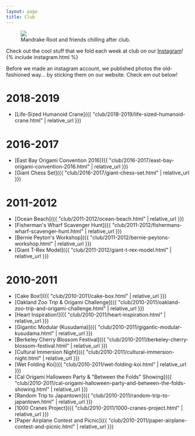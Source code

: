 ```yaml
---
layout: page
title: Club
---
```

<figure>
<img src="{{ "assets/img/club/mandrake_root_photo.png" | relative_url }}">
<figcaption class="center-text"> Mandrake Root and friends chilling after club. </figcaption>
</figure>

Check out the cool stuff that we fold each week at club on our [Instagram](https://www.instagram.com/calorigami/)!
{% include instagram.html %}

Before we made an instagram account, we published photos the old-fashioned way... by sticking them on our website. 
Check em out below!

# 2018-2019
- [Life-Sized Humanoid Crane]({{ "club/2018-2019/life-sized-humanoid-crane.html" | relative_url }})

# 2016-2017
- [East Bay Origami Convention 2016]({{ "club/2016-2017/east-bay-origami-convention-2016.html" | relative_url }})
- [Giant Chess Set]({{ "club/2016-2017/giant-chess-set.html" | relative_url }})

# 2011-2012
- [Ocean Beach]({{ "club/2011-2012/ocean-beach.html" | relative_url }})
- [Fisherman's Wharf Scavenger Hunt]({{ "club/2011-2012/fishermans-wharf-scavenger-hunt.html" | relative_url }})
- [Bernie Peyton's Workshop]({{ "club/2011-2012/bernie-peytons-workshop.html" | relative_url }})
- [Giant T-Rex Model]({{ "club/2011-2012/giant-t-rex-model.html" | relative_url }})

# 2010-2011
- [Cake Box!]({{ "club/2010-2011/cake-box.html" | relative_url }})
- [Oakland Zoo Trip & Origami Challenge]({{ "club/2010-2011/oakland-zoo-trip-and-origami-challenge.html" | relative_url }})
- [Heart Inspiration!]({{ "club/2010-2011/heart-inspiration.html" | relative_url }})
- [Gigantic Modular (Kusudama)]({{ "club/2010-2011/gigantic-modular-kusudama.html" | relative_url }})
- [Berkeley Cherry Blossom Festival]({{ "club/2010-2011/berkeley-cherry-blossom-festival.html" | relative_url }})
- [Cultural Immersion Night]({{ "club/2010-2011/cultural-immersion-night.html" | relative_url }})
- [Wet Folding Koi]({{ "club/2010-2011/wet-folding-koi.html" | relative_url }})
- [Cal Origami Halloween Party & "Between the Folds" Showing]({{ "club/2010-2011/cal-origami-halloween-party-and-between-the-folds-showing.html" | relative_url }})
- [Random Trip to Japantown]({{ "club/2010-2011/random-trip-to-japantown.html" | relative_url }})
- [1000 Cranes Project]({{ "club/2010-2011/1000-cranes-project.html" | relative_url }})
- [Paper Airplane Contest and Picnic]({{ "club/2010-2011/paper-airplane-contest-and-picnic.html" | relative_url }})

